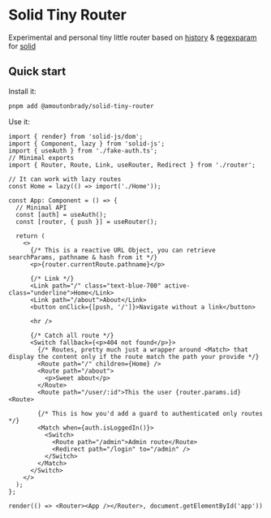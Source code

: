# Solid Tiny Router

Experimental and personal tiny little router based on [history](https://github.com/ReactTraining/history) & [regexparam](https://github.com/lukeed/regexparam) for [solid](https://github.com/ryansolid/solid)

## Quick start

Install it:

```bash
pnpm add @amoutonbrady/solid-tiny-router
```

Use it:

```tsx
import { render} from 'solid-js/dom';
import { Component, lazy } from 'solid-js';
import { useAuth } from './fake-auth.ts';
// Minimal exports
import { Router, Route, Link, useRouter, Redirect } from './router';

// It can work with lazy routes
const Home = lazy(() => import('./Home'));

const App: Component = () => {
  // Minimal API
  const [auth] = useAuth();
  const [router, { push }] = useRouter();

  return (
    <>
      {/* This is a reactive URL Object, you can retrieve searchParams, pathname & hash from it */}
      <p>{router.currentRoute.pathname}</p>

      {/* Link */}
      <Link path="/" class="text-blue-700" active-class="underline">Home</Link>
      <Link path="/about">About</Link>
      <button onClick={[push, '/']}>Navigate without a link</button>

      <hr />

      {/* Catch all route */}
      <Switch fallback={<p>404 not found</p>}>
        {/* Routes, pretty much just a wrapper around <Match> that display the content only if the route match the path your provide */}
        <Route path="/" children={Home} />
        <Route path="/about">
          <p>Sweet about</p>
        </Route>
        <Route path="/user/:id">This the user {router.params.id}<Route>

        {/* This is how you'd add a guard to authenticated only routes */}
        <Match when={auth.isLoggedIn()}>
          <Switch>
            <Route path="/admin">Admin route</Route>
            <Redirect path="/login" to="/admin" />
          </Switch>
        </Match>
      </Switch>
    </>
  );
};

render(() => <Router><App /></Router>, document.getElementById('app'))
```
